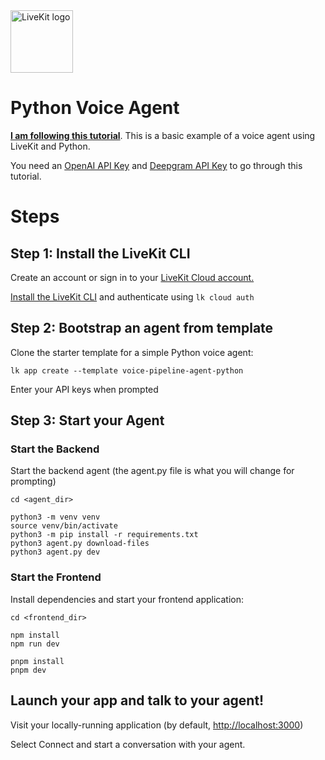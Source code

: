 <a href="https://livekit.io/">
  <img src="./.github/assets/livekit-mark.png" alt="LiveKit logo" width="100" height="100">
</a>

# Python Voice Agent

<p>
  <a href="https://docs.livekit.io/agents/quickstarts/voice-agent/"><strong>I am following this tutorial</strong></a>. This is a basic example of a voice agent using LiveKit and Python.</p>
  
You need an [OpenAI API Key](https://platform.openai.com/api-keys) and [Deepgram API Key](https://console.deepgram.com/) to go through this tutorial.


# Steps

## Step 1: Install the LiveKit CLI

Create an account or sign in to your [LiveKit Cloud account.](https://cloud.livekit.io/login)

[Install the LiveKit CLI](https://docs.livekit.io/home/cli/cli-setup/) and authenticate using `lk cloud auth`

## Step 2: Bootstrap an agent from template


Clone the starter template for a simple Python voice agent:

```lk app create --template voice-pipeline-agent-python```


Enter your API keys when prompted

## Step 3: Start your Agent

### Start the Backend

Start the backend agent (the agent.py file is what you will change for prompting)

```
cd <agent_dir>

python3 -m venv venv
source venv/bin/activate
python3 -m pip install -r requirements.txt
python3 agent.py download-files
python3 agent.py dev
```

### Start the Frontend

Install dependencies and start your frontend application:

```
cd <frontend_dir>

npm install
npm run dev

pnpm install
pnpm dev
```

## Launch your app and talk to your agent!

Visit your locally-running application (by default, [http://localhost:3000](http://localhost:3000))

Select Connect and start a conversation with your agent.
